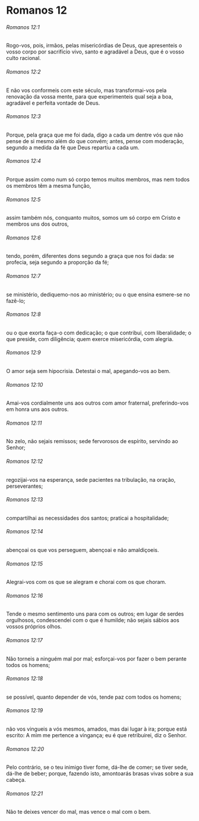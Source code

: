 # Romanos 12

###### Romanos 12:1

Rogo-vos, pois, irmãos, pelas misericórdias de Deus, que apresenteis o vosso corpo por sacrifício vivo, santo e agradável a Deus, que é o vosso culto racional.

###### Romanos 12:2

E não vos conformeis com este século, mas transformai-vos pela renovação da vossa mente, para que experimenteis qual seja a boa, agradável e perfeita vontade de Deus.

###### Romanos 12:3

Porque, pela graça que me foi dada, digo a cada um dentre vós que não pense de si mesmo além do que convém; antes, pense com moderação, segundo a medida da fé que Deus repartiu a cada um.

###### Romanos 12:4

Porque assim como num só corpo temos muitos membros, mas nem todos os membros têm a mesma função,

###### Romanos 12:5

assim também nós, conquanto muitos, somos um só corpo em Cristo e membros uns dos outros,

###### Romanos 12:6

tendo, porém, diferentes dons segundo a graça que nos foi dada: se profecia, seja segundo a proporção da fé;

###### Romanos 12:7

se ministério, dediquemo-nos ao ministério; ou o que ensina esmere-se no fazê-lo;

###### Romanos 12:8

ou o que exorta faça-o com dedicação; o que contribui, com liberalidade; o que preside, com diligência; quem exerce misericórdia, com alegria.

###### Romanos 12:9

O amor seja sem hipocrisia. Detestai o mal, apegando-vos ao bem.

###### Romanos 12:10

Amai-vos cordialmente uns aos outros com amor fraternal, preferindo-vos em honra uns aos outros.

###### Romanos 12:11

No zelo, não sejais remissos; sede fervorosos de espírito, servindo ao Senhor;

###### Romanos 12:12

regozijai-vos na esperança, sede pacientes na tribulação, na oração, perseverantes;

###### Romanos 12:13

compartilhai as necessidades dos santos; praticai a hospitalidade;

###### Romanos 12:14

abençoai os que vos perseguem, abençoai e não amaldiçoeis.

###### Romanos 12:15

Alegrai-vos com os que se alegram e chorai com os que choram.

###### Romanos 12:16

Tende o mesmo sentimento uns para com os outros; em lugar de serdes orgulhosos, condescendei com o que é humilde; não sejais sábios aos vossos próprios olhos.

###### Romanos 12:17

Não torneis a ninguém mal por mal; esforçai-vos por fazer o bem perante todos os homens;

###### Romanos 12:18

se possível, quanto depender de vós, tende paz com todos os homens;

###### Romanos 12:19

não vos vingueis a vós mesmos, amados, mas dai lugar à ira; porque está escrito: A mim me pertence a vingança; eu é que retribuirei, diz o Senhor.

###### Romanos 12:20

Pelo contrário, se o teu inimigo tiver fome, dá-lhe de comer; se tiver sede, dá-lhe de beber; porque, fazendo isto, amontoarás brasas vivas sobre a sua cabeça.

###### Romanos 12:21

Não te deixes vencer do mal, mas vence o mal com o bem.

